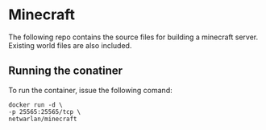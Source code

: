 Minecraft
=========
The following repo contains the source files for building a minecraft server. Existing world files are also included.

Running the conatiner
---------------------
To run the container, issue the following comand:
```
docker run -d \
-p 25565:25565/tcp \
netwarlan/minecraft
```
